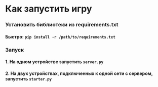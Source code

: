 # Как запустить игру

### Установить библиотеки из requirements.txt
#### Быстро: `pip install -r /path/to/requirements.txt`

### Запуск
#### 1. На одном устройстве запустить `server.py` 
#### 2. На двух устройствах, подключенных к одной сети с сервером, запустить `starter.py`

